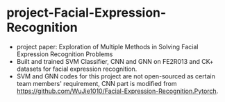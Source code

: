 # project-Facial-Expression-Recognition
- project paper: Exploration of Multiple Methods in Solving Facial Expression Recognition Problems
- Built and trained SVM Classifier, CNN and GNN on FE2R013 and CK+ datasets for facial expression recognition.
- SVM and GNN codes for this project are not open-sourced as certain team members' requirement, CNN part is modified from https://github.com/WuJie1010/Facial-Expression-Recognition.Pytorch.
